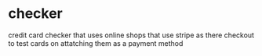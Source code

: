# checker
credit card checker that uses online shops that use stripe as there checkout to test cards on attatching them as a payment method
